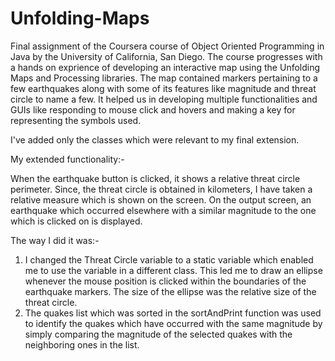 # Unfolding-Maps
Final assignment of the Coursera course of Object Oriented Programming in Java by the University of California, San Diego. The course progresses with a hands on exprience of developing an interactive map using the Unfolding Maps and Processing libraries. The map contained markers pertaining to a few earthquakes along with some of its features like magnitude and threat circle to name a few. It helped us in developing multiple functionalities and GUIs like responding to mouse click and hovers and making a key for representing the symbols used.

I've added only the classes which were relevant to my final extension.

My extended functionality:-

When the earthquake button is clicked, it shows a relative threat circle perimeter. Since, the threat circle is obtained in kilometers, I have taken a relative measure which is shown on the screen. On the output screen, an earthquake which occurred elsewhere with a similar magnitude to the one which is clicked on is displayed.

The way I did it was:-

1. I changed the Threat Circle variable to a static variable which enabled me to use the variable in a different class. This led me to draw an ellipse whenever the mouse position is clicked within the boundaries of the earthquake markers. The size of the ellipse was the relative size of the threat circle.
2. The quakes list which was sorted in the sortAndPrint function was used to identify the quakes which have occurred with the same magnitude by simply comparing the magnitude of the selected quakes with the neighboring ones in the list.

